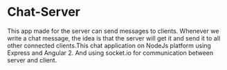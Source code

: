 # Chat-Server
This app made for the server can send messages to clients. Whenever we write a chat message, the idea is that the server will get it and send it to all other connected clients.This chat application on NodeJs platform using Express and Angular 2. And using socket.io for communication between server and client. 
